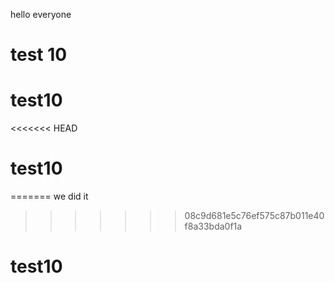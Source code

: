 hello everyone
# test 10
# test10
<<<<<<< HEAD
# test10
=======
we did it
>>>>>>> 08c9d681e5c76ef575c87b011e40f8a33bda0f1a
# test10
